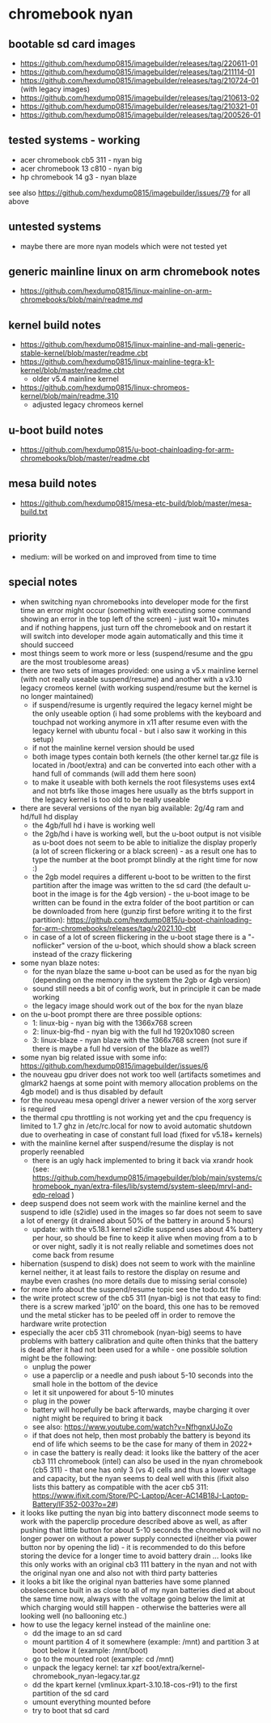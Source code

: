 # chromebook nyan

## bootable sd card images

- https://github.com/hexdump0815/imagebuilder/releases/tag/220611-01
- https://github.com/hexdump0815/imagebuilder/releases/tag/211114-01
- https://github.com/hexdump0815/imagebuilder/releases/tag/210724-01 (with legacy images)
- https://github.com/hexdump0815/imagebuilder/releases/tag/210613-02
- https://github.com/hexdump0815/imagebuilder/releases/tag/210321-01
- https://github.com/hexdump0815/imagebuilder/releases/tag/200526-01

## tested systems - working

- acer chromebook cb5 311 - nyan big
- acer chromebook 13 c810 - nyan big
- hp chromebook 14 g3 - nyan blaze

see also https://github.com/hexdump0815/imagebuilder/issues/79 for all above

## untested systems

- maybe there are more nyan models which were not tested yet

## generic mainline linux on arm chromebook notes

- https://github.com/hexdump0815/linux-mainline-on-arm-chromebooks/blob/main/readme.md

## kernel build notes

- https://github.com/hexdump0815/linux-mainline-and-mali-generic-stable-kernel/blob/master/readme.cbt
- https://github.com/hexdump0815/linux-mainline-tegra-k1-kernel/blob/master/readme.cbt
  - older v5.4 mainline kernel
- https://github.com/hexdump0815/linux-chromeos-kernel/blob/main/readme.310
  - adjusted legacy chromeos kernel

## u-boot build notes

- https://github.com/hexdump0815/u-boot-chainloading-for-arm-chromebooks/blob/master/readme.cbt

## mesa build notes

- https://github.com/hexdump0815/mesa-etc-build/blob/master/mesa-build.txt

## priority

- medium: will be worked on and improved from time to time

## special notes

- when switching nyan chromebooks into developer mode for the first time an error might occur (something with executing some command showing an error in the top left of the screen) - just wait 10+ minutes and if nothing happens, just turn off the chromebook and on restart it will switch into developer mode again automatically and this time it should succeed
- most things seem to work more or less (suspend/resume and the gpu are the most troublesome areas)
- there are two sets of images provided: one using a v5.x mainline kernel (with not really useable suspend/resume) and another with a v3.10 legacy cromeos kernel (with working suspend/resume but the kernel is no longer maintained)
  - if suspend/resume is urgently required the legacy kernel might be the only useable option (i had some problems with the keyboard and touchpad not working anymore in x11 after resume even with the legacy kernel with ubuntu focal - but i also saw it working in this setup)
  - if not the mainline kernel version should be used
  - both image types contain both kernels (the other kernel tar.gz file is located in /boot/extra) and can be converted into each other with a hand full of commands (will add them here soon)
  - to make it useable with both kernels the root filesystems uses ext4 and not btrfs like those images here usually as the btrfs support in the legacy kernel is too old to be really useable
- there are several versions of the nyan big available: 2g/4g ram and hd/full hd display
  - the 4gb/full hd i have is working well
  - the 2gb/hd i have is working well, but the u-boot output is not visible as u-boot does not seem to be able to initialize the display properly (a lot of screen flickering or a black screen) - as a result one has to type the number at the boot prompt blindly at the right time for now :)
  - the 2gb model requires a different u-boot to be written to the first partition after the image was written to the sd card (the default u-boot in the image is for the 4gb version) - the u-boot image to be written can be found in the extra folder of the boot partition or can be downloaded from here (gunzip first before writing it to the first partition): https://github.com/hexdump0815/u-boot-chainloading-for-arm-chromebooks/releases/tag/v2021.10-cbt
  - in case of a lot of screen flickering in the u-boot stage there is a "-noflicker" version of the u-boot, which should show a black screen instead of the crazy flickering
- some nyan blaze notes:
  - for the nyan blaze the same u-boot can be used as for the nyan big (depending on the memory in the system the 2gb or 4gb version)
  - sound still needs a bit of config work, but in principle it can be made working
  - the legacy image should work out of the box for the nyan blaze
- on the u-boot prompt there are three possible options:
  - 1: linux-big - nyan big with the 1366x768 screen
  - 2: linux-big-fhd - nyan big with the full hd 1920x1080 screen
  - 3: linux-blaze - nyan blaze with the 1366x768 screen (not sure if there is maybe a full hd version of the blaze as well?)
- some nyan big related issue with some info: https://github.com/hexdump0815/imagebuilder/issues/6
- the nouveau gpu driver does not work too well (artifacts sometimes and glmark2 haengs at some point with memory allocation problems on the 4gb model) and is thus disabled by default
- for the nouveau mesa opengl driver a newer version of the xorg server is required
- the thermal cpu throttling is not working yet and the cpu frequency is limited to 1.7 ghz in /etc/rc.local for now to avoid automatic shutdown due to overheating in case of constant full load (fixed for v5.18+ kernels)
- with the mainline kernel after suspend/resume the display is not properly reenabled
  - there is an ugly hack implemented to bring it back via xrandr hook (see: https://github.com/hexdump0815/imagebuilder/blob/main/systems/chromebook_nyan/extra-files/lib/systemd/system-sleep/mrvl-and-edp-reload )
- deep suspend does not seem work with the mainline kernel and the suspend to idle (s2idle) used in the images so far does not seem to save a lot of energy (it drained about 50% of the battery in around 5 hours)
  - update: with the v5.18.1 kernel s2idle suspend uses about 4% battery per hour, so should be fine to keep it alive when moving from a to b or over night, sadly it is not really reliable and sometimes does not come back from resume
- hibernation (suspend to disk) does not seem to work with the mainline kernel neither, it at least fails to restore the display on resume and maybe even crashes (no more details due to missing serial console)
- for more info about the suspend/resume topic see the todo.txt file
- the write protect screw of the cb5 311 (nyan-big) is not that easy to find: there is a screw marked 'jp10' on the board, this one has to be removed und the metal sticker has to be peeled off in order to remove the hardware write protection
- especially the acer cb5 311 chromebook (nyan-big) seems to have problems with battery calibration and quite often thinks that the battery is dead after it had not been used for a while - one possible solution might be the following:
  - unplug the power
  - use a paperclip or a needle and push iabout 5-10 seconds into the small hole in the bottom of the device
  - let it sit unpowered for about 5-10 minutes
  - plug in the power
  - battery will hopefully be back afterwards, maybe charging it over night might be required to bring it back
  - see also: https://www.youtube.com/watch?v=NfhgnxUJoZo
  - if that does not help, then most probably the battery is beyond its end of life which seems to be the case for many of them in 2022+
  - in case the battery is really dead: it looks like the battery of the acer cb3 111 chromebook (intel) can also be used in the nyan chromebook (cb5 311) - that one has only 3 (vs 4) cells and thus a lower voltage and capacity, but the nyan seems to deal well with this (ifixit also lists this battery as compatible with the acer cb5 311: https://www.ifixit.com/Store/PC-Laptop/Acer-AC14B18J-Laptop-Battery/IF352-003?o=2#)
- it looks like putting the nyan big into battery disconnect mode seems to work with the paperclip procedure described above as well, as after pushing that little button for about 5-10 seconds the chromebook will no longer power on without a power supply connected i(neither via power button nor by opening the lid) - it is recommended to do this before storing the device for a longer time to avoid battery drain ... looks like this only works with an original cb3 111 battery in the nyan and not with the original nyan one and also not with third party batteries
- it looks a bit like the original nyan batteries have some planned obsolescence built in as close to all of my nyan batteries died at about the same time now, always with the voltage going below the limit at which charging would still happen - otherwise the batteries were all looking well (no ballooning etc.)
- how to use the legacy kernel instead of the mainline one:
  - dd the image to an sd card
  - mount partition 4 of it somewhere (example: /mnt) and partition 3 at boot below it (example: /mnt/boot)
  - go to the mounted root (example: cd /mnt)
  - unpack the legacy kernel: tar xzf boot/extra/kernel-chromebook_nyan-legacy.tar.gz
  - dd the kpart kernel (vmlinux.kpart-3.10.18-cos-r91) to the first partition of the sd card
  - umount everything mounted before
  - try to boot that sd card
